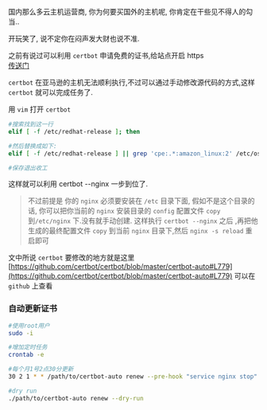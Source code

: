 国内那么多云主机运营商, 你为何要买国外的主机呢, 你肯定在干些见不得人的勾当..

开玩笑了, 说不定你在闷声发大财也说不准.

之前有说过可以利用 `certbot` 申请免费的证书,给站点开启 https  
[传送门](https://www.chuchur.com/article/web-https-http2)

`certbot` 在亚马逊的主机无法顺利执行,不过可以通过手动修改源代码的方式,这样 `certbot` 就可以完成任务了.

用 `vim` 打开 `certbot`

```sh
#搜索找到这一行
elif [ -f /etc/redhat-release ]; then

#然后替换成如下:
elif [ -f /etc/redhat-release ] || grep 'cpe:.*:amazon_linux:2' /etc/os-release > /dev/null 2>&1; then

#保存退出收工
```

这样就可以利用 certbot --nginx 一步到位了.

> 不过前提是 你的 `nginx` 必须要安装在 `/etc` 目录下面,
> 假如不是这个目录的话, 你可以把你当前的 `nginx` 安装目录的 `config` 配置文件 `copy` 到`/etc/nginx` 下.没有就手动创建. 这样执行 `certbot --nginx` 之后 ,再把他生成的最终配置文件 `copy` 到当前 `nginx` 目录下,然后 `nginx -s reload` 重启即可

文中所说 `certbot` 要修改的地方就是这里
[https://github.com/certbot/certbot/blob/master/certbot-auto#L779](https://github.com/certbot/certbot/blob/master/certbot-auto#L779)
可以在 `github` 上查看

### 自动更新证书

```sh
#使用root用户
sudo -i

#增加定时任务
crontab -e

#每个月1号2点30分更新
30 2 1 * * /path/to/certbot-auto renew --pre-hook "service nginx stop" --post-hook "service nginx start"

#dry run
./path/to/certbot-auto renew --dry-run
```
